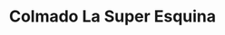 ---
title: "Colmado La Super Esquina"
url: /santiago/colmado-la-super-esquina/
shop: Lebensmittel
---
